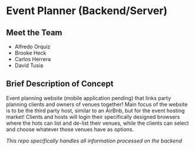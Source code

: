 # Event Planner (Backend/Server)

## Meet the Team
- Alfredo Orquiz
- Brooke Heck
- Carlos Herrera
- David Tusia

## Brief Description of Concept
Event planning website (mobile application pending) that links party planning clients and owners of venues together! Main focus of the website is to be the third party host, similar to an AirBnb, but for the event hosting market! Clients and hosts will login their specifically designed browsers where the hots can list and de-list their venues, while the clients can select and choose whatever those venues have as options.

_This repo specifically handles all information processed on the backend_
